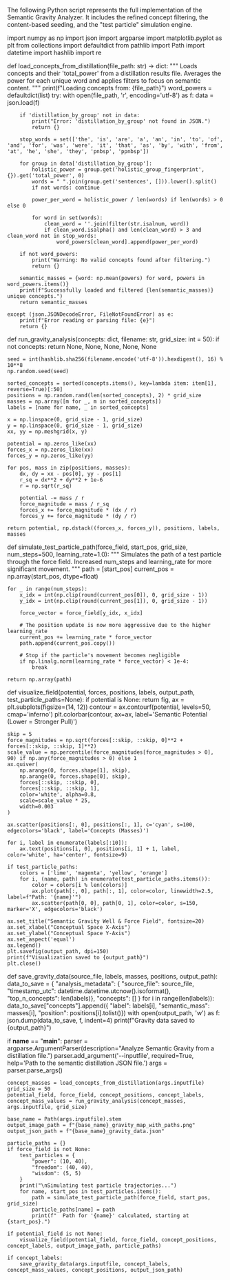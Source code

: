 The following Python script represents the full implementation of the Semantic Gravity Analyzer. It includes the refined concept filtering, the content-based seeding, and the "test particle" simulation engine.

import numpy as np
import json
import argparse
import matplotlib.pyplot as plt
from collections import defaultdict
from pathlib import Path
import datetime
import hashlib
import re

def load_concepts_from_distillation(file_path: str) -> dict:
    """
    Loads concepts and their 'total_power' from a distillation results file.
    Averages the power for each unique word and applies filters to focus on semantic content.
    """
    print(f"Loading concepts from: {file_path}")
    word_powers = defaultdict(list)
    try:
        with open(file_path, 'r', encoding='utf-8') as f:
            data = json.load(f)
            
        if 'distillation_by_group' not in data:
            print("Error: 'distillation_by_group' not found in JSON.")
            return {}

        stop_words = set(['the', 'is', 'are', 'a', 'an', 'in', 'to', 'of', 'and', 'for', 'was', 'were', 'it', 'that', 'as', 'by', 'with', 'from', 'at', 'he', 'she', 'they', 'pnbsp', 'ppnbsp'])

        for group in data['distillation_by_group']:
            holistic_power = group.get('holistic_group_fingerprint', {}).get('total_power', 0)
            words = " ".join(group.get('sentences', [])).lower().split()
            if not words: continue
            
            power_per_word = holistic_power / len(words) if len(words) > 0 else 0
            
            for word in set(words):
                clean_word = ''.join(filter(str.isalnum, word))
                if clean_word.isalpha() and len(clean_word) > 3 and clean_word not in stop_words:
                    word_powers[clean_word].append(power_per_word)

        if not word_powers:
            print("Warning: No valid concepts found after filtering.")
            return {}

        semantic_masses = {word: np.mean(powers) for word, powers in word_powers.items()}
        print(f"Successfully loaded and filtered {len(semantic_masses)} unique concepts.")
        return semantic_masses

    except (json.JSONDecodeError, FileNotFoundError) as e:
        print(f"Error reading or parsing file: {e}")
        return {}

def run_gravity_analysis(concepts: dict, filename: str, grid_size: int = 50):
    if not concepts:
        return None, None, None, None, None

    seed = int(hashlib.sha256(filename.encode('utf-8')).hexdigest(), 16) % 10**8
    np.random.seed(seed)
    
    sorted_concepts = sorted(concepts.items(), key=lambda item: item[1], reverse=True)[:50]
    positions = np.random.rand(len(sorted_concepts), 2) * grid_size
    masses = np.array([m for _, m in sorted_concepts])
    labels = [name for name, _ in sorted_concepts]
    
    x = np.linspace(0, grid_size - 1, grid_size)
    y = np.linspace(0, grid_size - 1, grid_size)
    xx, yy = np.meshgrid(x, y)
    
    potential = np.zeros_like(xx)
    forces_x = np.zeros_like(xx)
    forces_y = np.zeros_like(yy)

    for pos, mass in zip(positions, masses):
        dx, dy = xx - pos[0], yy - pos[1]
        r_sq = dx**2 + dy**2 + 1e-6
        r = np.sqrt(r_sq)
        
        potential -= mass / r
        force_magnitude = mass / r_sq
        forces_x += force_magnitude * (dx / r)
        forces_y += force_magnitude * (dy / r)
        
    return potential, np.dstack((forces_x, forces_y)), positions, labels, masses

def simulate_test_particle_path(force_field, start_pos, grid_size, num_steps=500, learning_rate=1.0):
    """
    Simulates the path of a test particle through the force field.
    Increased num_steps and learning_rate for more significant movement.
    """
    path = [start_pos]
    current_pos = np.array(start_pos, dtype=float)
    
    for _ in range(num_steps):
        x_idx = int(np.clip(round(current_pos[0]), 0, grid_size - 1))
        y_idx = int(np.clip(round(current_pos[1]), 0, grid_size - 1))
        
        force_vector = force_field[y_idx, x_idx]
        
        # The position update is now more aggressive due to the higher learning_rate
        current_pos += learning_rate * force_vector
        path.append(current_pos.copy())
        
        # Stop if the particle's movement becomes negligible
        if np.linalg.norm(learning_rate * force_vector) < 1e-4:
            break
            
    return np.array(path)

def visualize_field(potential, forces, positions, labels, output_path, test_particle_paths=None):
    if potential is None: return
    fig, ax = plt.subplots(figsize=(14, 12))
    contour = ax.contourf(potential, levels=50, cmap='inferno')
    plt.colorbar(contour, ax=ax, label='Semantic Potential (Lower = Stronger Pull)')
    
    skip = 5
    force_magnitudes = np.sqrt(forces[::skip, ::skip, 0]**2 + forces[::skip, ::skip, 1]**2)
    scale_value = np.percentile(force_magnitudes[force_magnitudes > 0], 90) if np.any(force_magnitudes > 0) else 1
    ax.quiver(
        np.arange(0, forces.shape[1], skip),
        np.arange(0, forces.shape[0], skip),
        forces[::skip, ::skip, 0],
        forces[::skip, ::skip, 1],
        color='white', alpha=0.8,
        scale=scale_value * 25,
        width=0.003
    )
    
    ax.scatter(positions[:, 0], positions[:, 1], c='cyan', s=100, edgecolors='black', label='Concepts (Masses)')
    
    for i, label in enumerate(labels[:10]):
        ax.text(positions[i, 0], positions[i, 1] + 1, label, color='white', ha='center', fontsize=9)

    if test_particle_paths:
        colors = ['lime', 'magenta', 'yellow', 'orange']
        for i, (name, path) in enumerate(test_particle_paths.items()):
            color = colors[i % len(colors)]
            ax.plot(path[:, 0], path[:, 1], color=color, linewidth=2.5, label=f"Path: '{name}'")
            ax.scatter(path[0, 0], path[0, 1], color=color, s=150, marker='X', edgecolors='black')

    ax.set_title("Semantic Gravity Well & Force Field", fontsize=20)
    ax.set_xlabel("Conceptual Space X-Axis")
    ax.set_ylabel("Conceptual Space Y-Axis")
    ax.set_aspect('equal')
    ax.legend()
    plt.savefig(output_path, dpi=150)
    print(f"Visualization saved to {output_path}")
    plt.close()

def save_gravity_data(source_file, labels, masses, positions, output_path):
    data_to_save = { "analysis_metadata": { "source_file": source_file, "timestamp_utc": datetime.datetime.utcnow().isoformat(), "top_n_concepts": len(labels)}, "concepts": [] }
    for i in range(len(labels)):
        data_to_save["concepts"].append({ "label": labels[i], "semantic_mass": masses[i], "position": positions[i].tolist()})
    with open(output_path, 'w') as f: json.dump(data_to_save, f, indent=4)
    print(f"Gravity data saved to {output_path}")


if __name__ == "__main__":
    parser = argparse.ArgumentParser(description="Analyze Semantic Gravity from a distillation file.")
    parser.add_argument('--inputfile', required=True, help='Path to the semantic distillation JSON file.')
    args = parser.parse_args()

    concept_masses = load_concepts_from_distillation(args.inputfile)
    grid_size = 50
    potential_field, force_field, concept_positions, concept_labels, concept_mass_values = run_gravity_analysis(concept_masses, args.inputfile, grid_size)
    
    base_name = Path(args.inputfile).stem
    output_image_path = f"{base_name}_gravity_map_with_paths.png"
    output_json_path = f"{base_name}_gravity_data.json"

    particle_paths = {}
    if force_field is not None:
        test_particles = {
            "power": (10, 40),
            "freedom": (40, 40),
            "wisdom": (5, 5)
        }
        print("\nSimulating test particle trajectories...")
        for name, start_pos in test_particles.items():
            path = simulate_test_particle_path(force_field, start_pos, grid_size)
            particle_paths[name] = path
            print(f"  Path for '{name}' calculated, starting at {start_pos}.")

    if potential_field is not None:
        visualize_field(potential_field, force_field, concept_positions, concept_labels, output_image_path, particle_paths)

    if concept_labels:
        save_gravity_data(args.inputfile, concept_labels, concept_mass_values, concept_positions, output_json_path)
